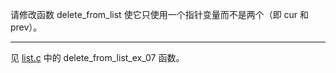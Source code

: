 请修改函数 delete_from_list 使它只使用一个指针变量而不是两个（即 cur 和 prev）。

---

见 [list.c](./list/list.c) 中的 delete_from_list_ex_07 函数。